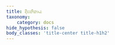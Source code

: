 ```yaml
---
title: දීඝනිකාය
taxonomy:
    category: docs
hide_hypothesis: false
body_classes: 'title-center title-h1h2'
---
```


